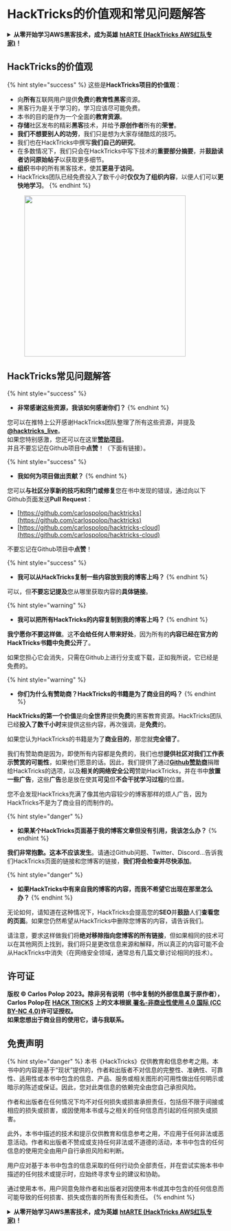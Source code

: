 # HackTricks的价值观和常见问题解答

<details>

<summary><strong>从零开始学习AWS黑客技术，成为英雄</strong> <a href="https://training.hacktricks.xyz/courses/arte"><strong>htARTE (HackTricks AWS红队专家)</strong></a><strong>！</strong></summary>

支持HackTricks的其他方式：

* 如果您想在**HackTricks中看到您的公司广告**或**下载HackTricks的PDF版本**，请查看[**订阅计划**](https://github.com/sponsors/carlospolop)！
* 获取[**官方的PEASS & HackTricks周边产品**](https://peass.creator-spring.com)
* 探索[**PEASS家族**](https://opensea.io/collection/the-peass-family)，我们独家的[**NFTs收藏**](https://opensea.io/collection/the-peass-family)
* **加入** 💬 [**Discord群组**](https://discord.gg/hRep4RUj7f) 或 [**telegram群组**](https://t.me/peass) 或在**Twitter** 🐦 上**关注**我 [**@carlospolopm**](https://twitter.com/carlospolopm)**。**
* **通过向** [**HackTricks**](https://github.com/carlospolop/hacktricks) 和 [**HackTricks Cloud**](https://github.com/carlospolop/hacktricks-cloud) 的github仓库提交PR来分享您的黑客技巧。

</details>

## HackTricks的价值观

{% hint style="success" %}
这些是**HackTricks项目的价值观**：

* 向**所有**互联网用户提供**免费**的**教育性黑客**资源。
* 黑客行为是关于学习的，学习应该尽可能免费。
* 本书的目的是作为一个全面的**教育资源**。
* **存储**社区发布的精彩**黑客**技术，并给予**原创作者**所有的**荣誉**。
* **我们不想要别人的功劳**，我们只是想为大家存储酷炫的技巧。
* 我们也在HackTricks中撰写**我们自己的研究**。
* 在多数情况下，我们只会在HackTricks中写下技术的**重要部分摘要**，并**鼓励读者访问原始帖子**以获取更多细节。
* **组织**书中的所有黑客技术，使其**更易于访问**。
* HackTricks团队已经免费投入了数千小时**仅仅为了组织内容**，以便人们可以**更快地学习**。
{% endhint %}

<figure><img src="../.gitbook/assets/hack tricks gif.gif" alt="" width="375"><figcaption></figcaption></figure>

## HackTricks常见问题解答

{% hint style="success" %}
* **非常感谢这些资源，我该如何感谢你们？**
{% endhint %}

您可以在推特上公开感谢HackTricks团队整理了所有这些资源，并提及[**@hacktricks\_live**](https://twitter.com/hacktricks\_live)。\
如果您特别感激，您还可以在这里[**赞助项目**](https://github.com/sponsors/carlospolop)。\
并且不要忘记在Github项目中**点赞**！（下面有链接）。

{% hint style="success" %}
* **我如何为项目做出贡献？**
{% endhint %}

您可以**与社区分享新的技巧和窍门或修复**您在书中发现的错误，通过向以下Github页面发送**Pull Request**：

* [https://github.com/carlospolop/hacktricks](https://github.com/carlospolop/hacktricks)
* [https://github.com/carlospolop/hacktricks-cloud](https://github.com/carlospolop/hacktricks-cloud)

不要忘记在Github项目中**点赞**！

{% hint style="success" %}
* **我可以从HackTricks复制一些内容放到我的博客上吗？**
{% endhint %}

可以，但**不要忘记提及**您从哪里获取内容的**具体链接**。

{% hint style="warning" %}
* **我可以把所有HackTricks的内容复制到我的博客上吗？**
{% endhint %}

**我宁愿你不要这样做**。这**不会给任何人带来好处**，因为所有的**内容已经在官方的HackTricks书籍中免费公开**了。

如果您担心它会消失，只需在Github上进行分支或下载，正如我所说，它已经是免费的。

{% hint style="warning" %}
* **你们为什么有赞助商？HackTricks的书籍是为了商业目的吗？**
{% endhint %}

**HackTricks的第一个价值**是向**全世界**提供**免费**的黑客教育资源。HackTricks团队已经**投入了数千小时**来提供这些内容，再次强调，是**免费**的。

如果您认为HackTricks的书籍是为了**商业目的**，那您就**完全错了**。

我们有赞助商是因为，即使所有内容都是免费的，我们也想**提供社区对我们工作表示赞赏的可能性**，如果他们愿意的话。因此，我们提供了通过[**Github赞助商**](https://github.com/sponsors/carlospolop)捐赠给HackTricks的选项，以及**相关的网络安全公司**赞助HackTricks，并在书中**放置一些广告**，这些**广告**总是放在使其**可见**但**不会干扰学习过程**的位置。

您不会发现HackTricks充满了像其他内容较少的博客那样的烦人广告，因为HackTricks不是为了商业目的而制作的。

{% hint style="danger" %}
* **如果某个HackTricks页面基于我的博客文章但没有引用，我该怎么办？**
{% endhint %}

**我们非常抱歉。这本不应该发生**。请通过Github问题、Twitter、Discord...告诉我们HackTricks页面的链接和您博客的链接，**我们将会检查并尽快添加**。

{% hint style="danger" %}
* **如果HackTricks中有来自我的博客的内容，而我不希望它出现在那里怎么办？**
{% endhint %}

无论如何，请知道在这种情况下，HackTricks会提高您的**SEO**并**鼓励**人们**查看您的页面**。如果您仍然希望从HackTricks中删除您博客的内容，请告诉我们。

请注意，要求这样做我们将**绝对移除指向您博客的所有链接**，但如果相同的技术可以在其他网页上找到，我们将只是更改信息来源和解释，所以真正的内容可能不会从HackTricks中消失（在网络安全领域，通常总有几篇文章讨论相同的技术）。

## 许可证

**版权 © Carlos Polop 2023。除非另有说明（书中复制的外部信息属于原作者），Carlos Polop在** [**HACK TRICKS**](https://github.com/carlospolop/hacktricks) **上的文本根据**[ **署名-非商业性使用 4.0 国际 (CC BY-NC 4.0)**](https://creativecommons.org/licenses/by-nc/4.0/)**许可证授权。**\
**如果您想出于商业目的使用它，请与我联系。**

## **免责声明**

{% hint style="danger" %}
本书《HackTricks》仅供教育和信息参考之用。本书中的内容是基于“现状”提供的，作者和出版者不对信息的完整性、准确性、可靠性、适用性或本书中包含的信息、产品、服务或相关图形的可用性做出任何明示或暗示的陈述或保证。因此，您对此类信息的依赖完全由您自己承担风险。

作者和出版者在任何情况下均不对任何损失或损害承担责任，包括但不限于间接或相应的损失或损害，或因使用本书或与之相关的任何信息而引起的任何损失或损害。

此外，本书中描述的技术和提示仅供教育和信息参考之用，不应用于任何非法或恶意活动。作者和出版者不赞成或支持任何非法或不道德的活动，本书中包含的任何信息的使用完全由用户自行承担风险和判断。

用户应对基于本书中包含的信息采取的任何行动负全部责任，并在尝试实施本书中描述的任何技术或提示时，应始终寻求专业的建议和协助。

通过使用本书，用户同意免除作者和出版者对因使用本书或其中包含的任何信息而可能导致的任何损害、损失或伤害的所有责任和责任。
{% endhint %}

<details>

<summary><strong>从零开始学习AWS黑客技术，成为英雄</strong> <a href="https://training.hacktricks.xyz/courses/arte"><strong>htARTE (HackTricks AWS红队专家)</strong></a><strong>！</strong></summary>

支持HackTricks的其他方式：

* 如果您想在**HackTricks中看到您的公司广告**或**下载HackTricks的PDF版本**，请查看[**订阅计划**](https://github.com/sponsors/carlospolop)！
* 获取[**官方的PEASS & HackTricks周边产品**](https://peass.creator-spring.com)
* 探索[**PEASS家族**](https://opensea.io/collection/the-peass-family)，我们独家的[**NFTs收藏**](https://opensea.io/collection/the-peass-family)
* **加入** 💬 [**Discord群组**](https://discord.gg/hRep4RUj7f) 或 [**telegram群组**](https://t.me/peass) 或在**Twitter** 🐦 上**关注**我 [**@carlospolopm**](https://twitter.com/carlospolopm)**。**
* **通过向** [**HackTricks**](https://github.com/carlospolop/hacktricks) 和 [**HackTricks Cloud**](https://github.com/carlospolop/hacktricks-cloud) 的github仓库提交PR来分享您的黑客技巧。

</details>
